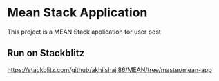 # Mean Stack Application

This project is a MEAN Stack application for user post

## Run on Stackblitz

https://stackblitz.com/github/akhilshaji86/MEAN/tree/master/mean-app

